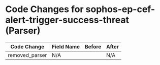 # Code Changes for sophos-ep-cef-alert-trigger-success-threat (Parser)

| Code Change | Field Name | Before | After |
|-------------|------------|--------|-------|
| removed_parser | N/A |  | N/A |